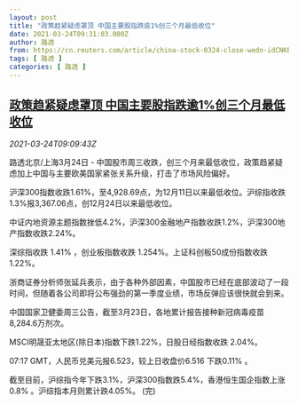 ```yaml
---
layout: post
title: "政策趋紧疑虑罩顶 中国主要股指跌逾1%创三个月最低收位"
date: 2021-03-24T09:31:03.000Z
author: 路透
from: https://cn.reuters.com/article/china-stock-0324-close-wedn-idCNKBS2BG13Z
tags: [ 路透 ]
categories: [ 路透 ]
---
```

<!--1616578263000-->
[政策趋紧疑虑罩顶 中国主要股指跌逾1%创三个月最低收位](https://cn.reuters.com/article/china-stock-0324-close-wedn-idCNKBS2BG13Z)
------

<div>
<div><i>2021-03-24T09:09:43Z</i></div><p>路透北京/上海3月24日 - 中国股市周三收跌，创三个月来最低收位，政策趋紧疑虑加上中国与主要欧美国家紧张关系升级，打击了市场风险偏好。</p><p>沪深300指数收跌1.61%，至4,928.69点，为12月11日以来最低收位。沪综指收跌1.3%报3,367.06点，创12月24日以来最低收位。</p><p>中证内地资源主题指数挫低4.2%，沪深300金融地产指数收跌1.2%，沪深300地产指数收跌2.24%。</p><p>深综指收跌 1.41% ，创业板指数收跌 1.254%。上证科创板50成份指数收跌1.22%。</p><p>浙商证券分析师张延兵表示，由于各种外部因素，中国股市已经在底部波动了一段时间，但随着各公司即将公布强劲的第一季度业绩，市场反弹应该很快就会到来。</p><p>中国国家卫健委周三公告，截至3月23日，各地累计报告接种新冠病毒疫苗8,284.6万剂次。</p><p>MSCI明晟亚太地区(除日本)指数下跌1.22%，日股日经指数收跌 2.04%。</p><p>07:17 GMT，人民币兑美元报6.523，较上日收盘价6.516 下跌0.11% 。</p><p>截至目前，沪综指今年下跌3.1%，沪深300指数跌5.4%，香港恒生国企指数上涨0.8% 。沪综指本月则累计跌4.05%。 (完)</p>
</div>
